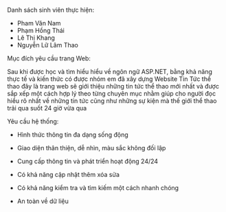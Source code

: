 Danh sách sinh viên thực hiện:
   - Pham Văn Nam
   - Phạm Hồng Thái
   - Lê Thị Khang
   - Nguyễn Lữ Lâm Thao

Mục đích yêu cầu trang Web:

   Sau khi được học và tìm hiểu hiểu về ngôn ngữ ASP.NET, bằng khả năng thực tế và kiến thức có được nhóm em đã xây dựng Website Tin Tức thể thao đây là trang web sẽ giới thiệu những tin tức thể thao mới nhất và được sắp xếp một cách hợp lý theo từng chuyên mục nhằm giúp cho người đọc hiểu rõ nhất về những tin tức cũng như những sự kiện mà thế giới thể thao trải qua suốt 24 giờ vừa qua
  
  Yêu cầu hệ thống:
   
 - Hình thức thông tin đa dạng sống động
  
 - Giao diện thân thiện, dễ nhìn, màu sắc không đối lập
  
 - Cung cấp thông tin và phát triển hoạt động 24/24
  
 - Có khả năng cập nhật thêm xóa sửa
  
 - Có khả năng kiểm tra và tìm kiếm một cách nhanh chóng
  
 - An toàn về dữ liệu
